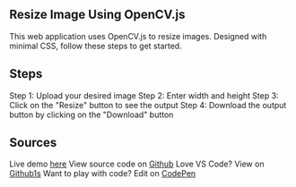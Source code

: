 ## Resize Image Using OpenCV.js
This web application uses OpenCV.js to resize images. Designed with minimal CSS, follow these steps to get started.

## Steps
Step 1: Upload your desired image
Step 2: Enter width and height
Step 3: Click on the "Resize" button to see the output
Step 4: Download the output button by clicking on the "Download" button

## Sources
Live demo [here](https://opencv.sysu.in)
View source code on [Github](https://github.com/sysuin/opencv-resize-image)
Love VS Code? View on [Github1s](https://github1s.com/sysuin/opencv-resize-image)
Want to play with code? Edit on [CodePen](https://codepen.io/sysu/pen/KKmdeWV)